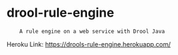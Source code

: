# drool-rule-engine 
		A rule engine on a web service with Drool Java

Heroku Link: https://drools-rule-engine.herokuapp.com/
